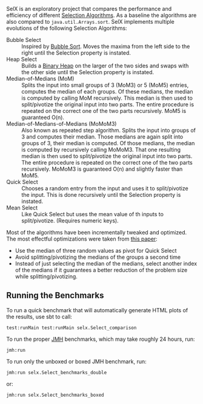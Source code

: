 SelX is an exploratory project that compares the performance and efficiency of different
[Selection Algorithms](https://en.wikipedia.org/wiki/Selection_algorithm). As a baseline
the algorithms are also compared to `java.util.Arrays.sort`. SelX implements multiple
evolutions of the following Selection Algorithms:

<dl>
<dt>Bubble Select<dd>
  Inspired by <a href="https://en.wikipedia.org/wiki/Bubble_sort">Bubble Sort</a>. Moves the maxima
  from the left side to the right until the Selection property is instated.
<dt>Heap Select<dd>
  Builds a <a href="https://en.wikipedia.org/wiki/Binary_heap">Binary Heap</a> on the larger
  of the two sides and swaps with the other side until the Selection property is instated.
<dt>Median-of-Medians (MoM)<dd>
  Splits the input into small groups of 3 (MoM3) or 5 (MoM5) entries, computes the median
  of each groups. Of these medians, the median is computed by calling MoM recursively. This
  median is then used to split/pivotize the original input into two parts. The entire procedure
  is repeated on the correct one of the two parts recursively. MoM5 is guaranteed O(n).
<dt>Median-of-Medians-of-Medians (MoMoM3)<dd>
  Also known as repeated step algorithm. Splits the input into groups of 3 and computes their
  median. Those medians are again split into groups of 3, their median is computed. Of those
  medians, the median is computed by recursively calling MoMoM3. That one resulting median
  is then used to split/pivotize the original input into two parts. The entire procedure
  is repeated on the correct one of the two parts recursively. MoMoM3 is guaranteed
  O(n) and slightly faster than MoM5.
<dt>Quick Select<dd>
  Chooses a random entry from the input and uses it to split/pivotize the input. This is done
  recursively until the Selection property is instated.
<dt>Mean Select<dd>
  Like Quick Select but uses the mean value of th inputs to split/pivotize. (Requires numeric keys).
</dl>

Most of the algorithms have been incrementally tweaked and optimized. The most effectful
optimizations were taken from [this paper](https://arxiv.org/abs/1606.00484):
  * Use the median of three random values as pivot for Quick Select
  * Avoid splitting/pivotizing the medians of the groups a second time
  * Instead of just selecting the median of the medians, select another index of the medians
    if it guarantees a better reduction of the problem size while splitting/pivotizing.

Running the Benchmarks
----------------------
To run a quick benchmark that will automatically generate HTML plots of the results, use sbt to call:
```
test:runMain test:runMain selx.Select_comparison
```

To run the proper [JMH](https://openjdk.java.net/projects/code-tools/jmh/) benchmarks, which may take roughly 24 hours, run:
```
jmh:run
```

To run only the unboxed or boxed JMH benchmark, run:
```
jmh:run selx.Select_benchmarks_double
```
or:
```
jmh:run selx.Select_benchmarks_boxed
```
